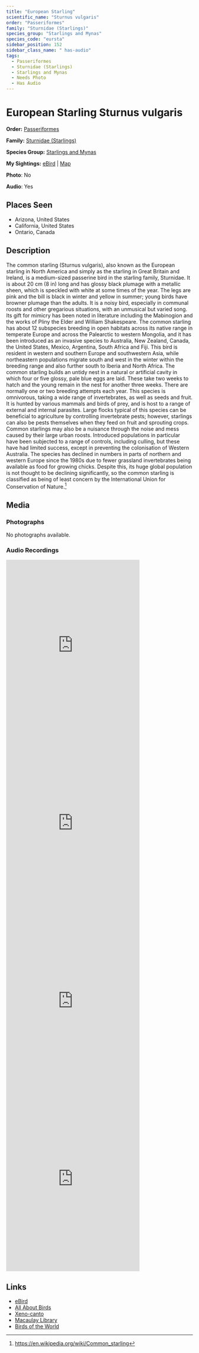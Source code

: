 ```yaml
---
title: "European Starling"
scientific_name: "Sturnus vulgaris"
order: "Passeriformes"
family: "Sturnidae (Starlings)"
species_group: "Starlings and Mynas"
species_code: "eursta"
sidebar_position: 152
sidebar_class_name: " has-audio"
tags: 
  - Passeriformes
  - Sturnidae (Starlings)
  - Starlings and Mynas
  - Needs Photo
  - Has Audio
---
```


# European Starling <span className='sci_name'>Sturnus vulgaris</span>

**Order:** [Passeriformes](/tags/passeriformes)

**Family:** [Sturnidae (Starlings)](/tags/sturnidae-starlings)

**Species Group:** [Starlings and Mynas](/tags/starlings-and-mynas)

**My Sightings:** [eBird](https://ebird.org/lifelist?r=world&time=life&spp=eursta) | [Map](/map?species_code=eursta)

**Photo**: No 

**Audio**: Yes

## Places Seen

* Arizona, United States
* California, United States
* Ontario, Canada

## Description
The common starling (Sturnus vulgaris), also known as the European starling in North America and simply as the starling in Great Britain and Ireland, is a medium-sized passerine bird in the starling family, Sturnidae. It is about 20 cm (8 in) long and has glossy black plumage with a metallic sheen, which is speckled with white at some times of the year. The legs are pink and the bill is black in winter and yellow in summer; young birds have browner plumage than the adults. It is a noisy bird, especially in communal roosts and other gregarious situations, with an unmusical but varied song. Its gift for mimicry has been noted in literature including the Mabinogion and the works of Pliny the Elder and William Shakespeare.
The common starling has about 12 subspecies breeding in open habitats across its native range in temperate Europe and across the Palearctic to western Mongolia, and it has been introduced as an invasive species to Australia, New Zealand, Canada, the United States, Mexico, Argentina, South Africa and Fiji. This bird is resident in western and southern Europe and southwestern Asia, while northeastern populations migrate south and west in the winter within the breeding range and also further south to Iberia and North Africa. The common starling builds an untidy nest in a natural or artificial cavity in which four or five glossy, pale blue eggs are laid. These take two weeks to hatch and the young remain in the nest for another three weeks. There are normally one or two breeding attempts each year. This species is omnivorous, taking a wide range of invertebrates, as well as seeds and fruit. It is hunted by various mammals and birds of prey, and is host to a range of external and internal parasites.
Large flocks typical of this species can be beneficial to agriculture by controlling invertebrate pests; however, starlings can also be pests themselves when they feed on fruit and sprouting crops. Common starlings may also be a nuisance through the noise and mess caused by their large urban roosts. Introduced populations in particular have been subjected to a range of controls, including culling, but these have had limited success, except in preventing the colonisation of Western Australia.
The species has declined in numbers in parts of northern and western Europe since the 1980s due to fewer grassland invertebrates being available as food for growing chicks. Despite this, its huge global population is not thought to be declining significantly, so the common starling is classified as being of least concern by the International Union for Conservation of Nature.[^1]

[^1]: https://en.wikipedia.org/wiki/Common_starling

## Media
### Photographs
No photographs available.

### Audio Recordings
<iframe src="https://macaulaylibrary.org/asset/626843430/embed" width="360" height="480" frameborder="0" allowfullscreen></iframe>
<iframe src="https://macaulaylibrary.org/asset/626843431/embed" width="360" height="480" frameborder="0" allowfullscreen></iframe>
<iframe src="https://macaulaylibrary.org/asset/626843432/embed" width="360" height="480" frameborder="0" allowfullscreen></iframe>
<iframe src="https://macaulaylibrary.org/asset/626843433/embed" width="360" height="480" frameborder="0" allowfullscreen></iframe>

## Links
* [eBird](https://ebird.org/species/eursta) 
* [All About Birds](https://www.allaboutbirds.org/guide/eursta) 
* [Xeno-canto](https://www.xeno-canto.org/species/sturnus-vulgaris) 
* [Macaulay Library](https://search.macaulaylibrary.org/catalog?taxonCode=eursta&sort=rating_rank_desc)
* [Birds of the World](https://birdsoftheworld.org/bow/species/eursta)
